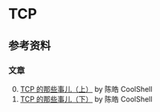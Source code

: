 # TCP

## 参考资料

### 文章
0. [TCP 的那些事儿（上）](http://coolshell.cn/articles/11564.html) by 陈皓 CoolShell
0. [TCP 的那些事儿（下）](http://coolshell.cn/articles/11609.html) by 陈皓 CoolShell
